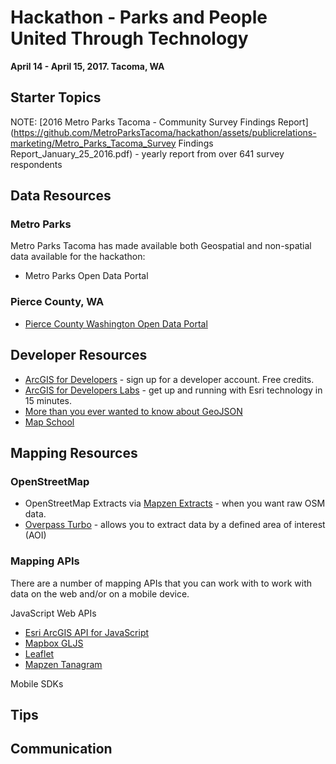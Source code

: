 # Hackathon - Parks and People United Through Technology   
__April 14 - April 15, 2017. Tacoma, WA__

## Starter Topics 

NOTE:  [2016 Metro Parks Tacoma - Community Survey Findings Report](https://github.com/MetroParksTacoma/hackathon/assets/publicrelations-marketing/Metro_Parks_Tacoma_Survey Findings Report_January_25_2016.pdf) - yearly report from over 641 survey respondents

## Data Resources

### Metro Parks
Metro Parks Tacoma has made available both Geospatial and non-spatial data available for the hackathon:

* Metro Parks Open Data Portal

### Pierce County, WA
* [Pierce County Washington Open Data Portal](http://gisdata-piercecowa.opendata.arcgis.com/)


## Developer Resources

* [ArcGIS for Developers](https://developers.arcgis.com/) - sign up for a developer account.  Free credits.
* [ArcGIS for Developers Labs](https://developers.arcgis.com/labs/) - get up and running with Esri technology in 15 minutes.
* [More than you ever wanted to know about GeoJSON](http://www.macwright.org/2015/03/23/geojson-second-bite.html)
* [Map School](http://mapschool.io/)

## Mapping Resources

### OpenStreetMap

* OpenStreetMap Extracts via [Mapzen Extracts](https://mapzen.com/data/metro-extracts/) - when you want raw OSM data.
* [Overpass Turbo](https://overpass-turbo.eu/) - allows you to extract data by a defined area of interest (AOI)

### Mapping APIs

There are a number of mapping APIs that you can work with to work with data on the web and/or on a mobile device.

JavaScript Web APIs

* [Esri ArcGIS API for JavaScript](https://developers.arcgis.com/javascript/ "Esri JavaScript API")
* [Mapbox GLJS](https://www.mapbox.com/mapbox-gl-js/api/)
* [Leaflet](http://leafletjs.com/)
* [Mapzen Tanagram](https://mapzen.com/products/tangram/)

Mobile SDKs



## Tips

## Communication

